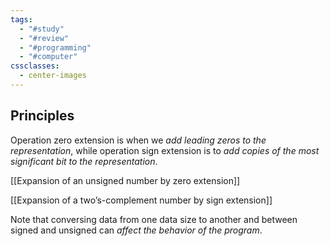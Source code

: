 ```yaml
---
tags:
  - "#study"
  - "#review"
  - "#programming"
  - "#computer"
cssclasses:
  - center-images
---
```

## Principles

Operation zero extension is when we *add leading zeros to the representation*, while operation sign extension is to *add copies of the most significant bit to the representation*.


[[Expansion of an unsigned number by zero extension]]

[[Expansion of a two’s-complement number by sign extension]]

Note that conversing data from one data size to another and between signed and unsigned can *affect the behavior of the program*. 


